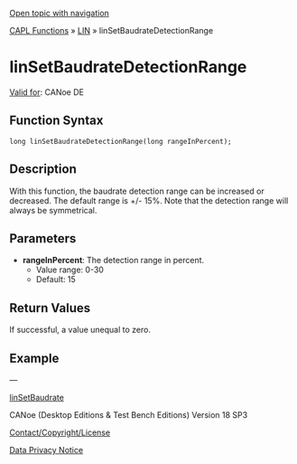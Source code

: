 [Open topic with navigation](../../../../../CANoeDEFamily.htm#Topics/CAPLFunctions/LIN/Functions/CAPLfunctionLINSetBaudrateDetectionRange.md)

[CAPL Functions](../../CAPLfunctions.md) » [LIN](../CAPLfunctionsLINOverview.md) » linSetBaudrateDetectionRange

# linSetBaudrateDetectionRange

[Valid for](../../../Shared/FeatureAvailability.md): CANoe DE

## Function Syntax

```plaintext
long linSetBaudrateDetectionRange(long rangeInPercent);
```

## Description

With this function, the baudrate detection range can be increased or decreased. The default range is +/- 15%. Note that the detection range will always be symmetrical.

## Parameters

- **rangeInPercent**: The detection range in percent.
  - Value range: 0-30
  - Default: 15

## Return Values

If successful, a value unequal to zero.

## Example

—

[linSetBaudrate](CAPLfunctionLINSetBaudrate.md)

CANoe (Desktop Editions & Test Bench Editions) Version 18 SP3

[Contact/Copyright/License](../../../Shared/ContactCopyrightLicense.md)

[Data Privacy Notice](https://www.vector.com/int/en/company/get-info/privacy-policy/)
